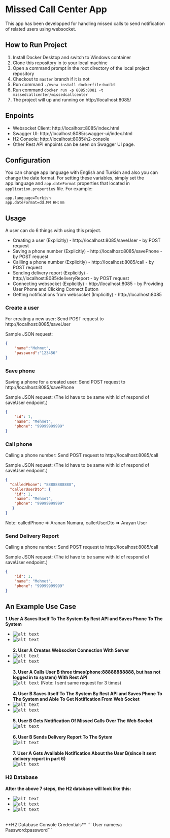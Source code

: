 # Missed Call Center App
This app has been developped for handling missed calls to send notification of related users using websocket.

## How to Run Project
1. Install Docker Desktop and switch to Windows container
2. Clone this repository in to your local machine
3. Open a command prompt in the root directory of the local project repository
4. Checkout to ```master``` branch if it is not
5. Run command  ```./mvnw install dockerfile:build```
6. Run command  ```docker run -p 8085:8081 -t missedcallcenter/missedcallcenter```
7. The project will up and running on http://localhost:8085/

## Enpoints
* Websocket Client: http://localhost:8085/index.html
* Swagger UI: http://localhost:8085/swagger-ui/index.html
* H2 Console: http://localhost:8085/h2-console
* Other Rest API enpoints can be seen on Swagger UI page.

## Configuration
You can change app language with English and Turkish and also you can change the date format. For setting these variables, simply set the app.language and ```app.dateFormat``` properties that located in ```application.propertie```s file. For example:

 ```
app.language=Turkish
app.dateFormat=dd.MM HH:mm
 ```

## Usage
A user can do 6 things with using this project.
* Creating a user (Explicitly) - http://localhost:8085/saveUser - by POST request
* Saving a phone number (Explicitly) - http://localhost:8085/savePhone - by POST request
* Callling a phone number (Explicitly) - http://localhost:8085/call - by POST request
* Sending delivery report (Explicitly) - http://localhost:8085/deliveryReport - by POST request
* Connecting websocket (Explicitly) - http://localhost:8085 - by Providing User Phone and Clicking Connect Button
* Getting notifications from websocket (Implicitly) - http://localhost:8085 


### Create a user
For creating a new user: Send POST request to http://localhost:8085/saveUser

Sample JSON request:
```JSON
{
    "name":"Mehmet",
    "password":"123456"
}
```

### Save phone
Saving a phone for a created user: Send POST request to http://localhost:8085/savePhone

Sample JSON request: (The id have to be same with id of respond of saveUser endpoint.)
```JSON
{
    "id": 1,
    "name": "Mehmet",
    "phone": "99999999999"
}
```

### Call phone
Calling a phone number: Send POST request to http://localhost:8085/call

Sample JSON request: (The id have to be same with id of respond of saveUser endpoint.)
```JSON
{
  "calledPhone": "88888888888",
  "callerUserDto": {
    "id": 1,
    "name": "Mehmet",
    "phone": "99999999999"
   }
}
```
Note: calledPhone => Aranan Numara, callerUserDto => Arayan User

### Send Delivery Report 
Calling a phone number: Send POST request to http://localhost:8085/call

Sample JSON request: (The id have to be same with id of respond of saveUser endpoint.)
```JSON
{
    "id": 1,
    "name": "Mehmet",
    "phone": "99999999999"
}
```
## An Example Use Case
**1.User A Saves Itself To The System By Rest API and Saves Phone To The System**<br />
 * <kbd>![alt text](https://user-images.githubusercontent.com/23100256/100641262-49938a80-3348-11eb-9609-7c5cba632c85.png)</kbd>
 * <kbd>![alt text](https://user-images.githubusercontent.com/23100256/100641395-78116580-3348-11eb-94c1-5a1107320038.png)</kbd>
<br /><br />
**2. User A Creates Websocket Connection With Server**<br />
 * <kbd>![alt text](https://user-images.githubusercontent.com/23100256/100642073-5a90cb80-3349-11eb-8ea9-9fed9bcc43a7.png)</kbd>
 * <kbd>![alt text](https://user-images.githubusercontent.com/23100256/100642241-988def80-3349-11eb-9759-dc1b00880fc6.png)</kbd>
<br /><br />
**3. User A Calls User B three times(phone:88888888888, but has not logged in to system) With Rest API**<br />
<kbd>![alt text](https://user-images.githubusercontent.com/23100256/100642958-86608100-334a-11eb-87e8-809f2d15fee9.png)</kbd>
  (Note: I sent same request for 3 times)
<br /><br />
**4. User B Saves Itself To The System By Rest API and Saves Phone To The System and Able To Get Notification From Web Socket**<br />
  * <kbd>![alt text](https://user-images.githubusercontent.com/23100256/100644393-51edc480-334c-11eb-8afa-5408b395a916.png)</kbd>
  * <kbd>![alt text](https://user-images.githubusercontent.com/23100256/100644754-c45ea480-334c-11eb-88ce-7b23ac18c870.png)</kbd>
<br /><br />
**5. User B Gets Notification Of Missed Calls Over The Web Socket**<br />
<kbd>![alt text](https://user-images.githubusercontent.com/23100256/100644975-143d6b80-334d-11eb-8b8d-cd590114ad41.png)</kbd>
<br /><br />
**6. User B Sends Delivery Report To The Sytem**<br />
<kbd>![alt text](https://user-images.githubusercontent.com/23100256/100645392-a9406480-334d-11eb-9c1d-4b955a26320d.png)</kbd>
<br /><br />
**7. User A Gets Available Notification About the User B(since it sent delivery report in part 6)**<br />
<kbd>![alt text](https://user-images.githubusercontent.com/23100256/100645528-d9880300-334d-11eb-8be9-4e99ee62d977.png)</kbd>

### H2 Database
**After the above 7 steps, the H2 database will look like this:**
 * <kbd>![alt text](https://user-images.githubusercontent.com/23100256/100658382-02b18f00-3360-11eb-8055-349f0d39e3ce.png)</kbd>
 * <kbd>![alt text](https://user-images.githubusercontent.com/23100256/100660076-92583d00-3362-11eb-85cf-c866ef8dd638.png)</kbd>
 * <kbd>![alt text](https://user-images.githubusercontent.com/23100256/100660160-adc34800-3362-11eb-8508-4639cacc780e.png)</kbd>
 <br />
**H2 Database Console Credentials**
```
User name:sa
Password:password```



